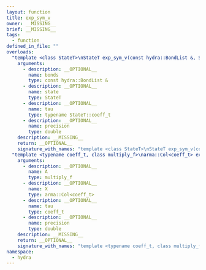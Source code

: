 ```yaml
---
layout: function
title: exp_sym_v
owner: __MISSING__
brief: __MISSING__
tags:
  - function
defined_in_file: ""
overloads:
  "template <class StateT>\nStateT exp_sym_v(const hydra::BondList &, StateT, typename StateT::coeff_t, double)":
    arguments:
      - description: __OPTIONAL__
        name: bonds
        type: const hydra::BondList &
      - description: __OPTIONAL__
        name: state
        type: StateT
      - description: __OPTIONAL__
        name: tau
        type: typename StateT::coeff_t
      - description: __OPTIONAL__
        name: precision
        type: double
    description: __MISSING__
    return: __OPTIONAL__
    signature_with_names: "template <class StateT>\nStateT exp_sym_v(const hydra::BondList & bonds, StateT state, typename StateT::coeff_t tau, double precision)"
  "template <typename coeff_t, class multiply_f>\narma::Col<coeff_t> exp_sym_v(multiply_f, arma::Col<coeff_t>, coeff_t, double)":
    arguments:
      - description: __OPTIONAL__
        name: A
        type: multiply_f
      - description: __OPTIONAL__
        name: X
        type: arma::Col<coeff_t>
      - description: __OPTIONAL__
        name: tau
        type: coeff_t
      - description: __OPTIONAL__
        name: precision
        type: double
    description: __MISSING__
    return: __OPTIONAL__
    signature_with_names: "template <typename coeff_t, class multiply_f>\narma::Col<coeff_t> exp_sym_v(multiply_f A, arma::Col<coeff_t> X, coeff_t tau, double precision)"
namespace:
  - hydra
---
```

